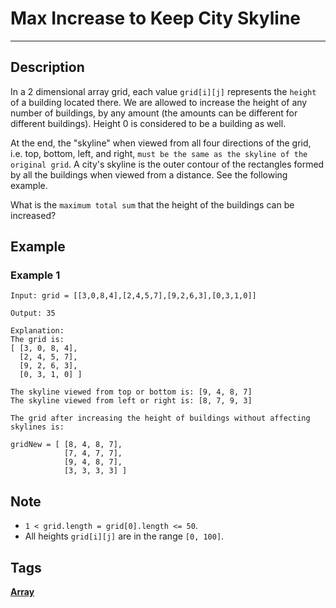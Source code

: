 # Max Increase to Keep City Skyline
-----
## Description
In a 2 dimensional array grid, each value `grid[i][j]` represents the `height` of a building located there. We are allowed to increase the height of any number of buildings, by any amount (the amounts can be different for different buildings). Height 0 is considered to be a building as well. 

At the end, the "skyline" when viewed from all four directions of the grid, i.e. top, bottom, left, and right, `must be the same as the skyline of the original grid`. A city's skyline is the outer contour of the rectangles formed by all the buildings when viewed from a distance. See the following example.

What is the `maximum total sum` that the height of the buildings can be increased?

## Example
### Example 1
```
Input: grid = [[3,0,8,4],[2,4,5,7],[9,2,6,3],[0,3,1,0]]

Output: 35

Explanation: 
The grid is:
[ [3, 0, 8, 4], 
  [2, 4, 5, 7],
  [9, 2, 6, 3],
  [0, 3, 1, 0] ]

The skyline viewed from top or bottom is: [9, 4, 8, 7]
The skyline viewed from left or right is: [8, 7, 9, 3]

The grid after increasing the height of buildings without affecting skylines is:

gridNew = [ [8, 4, 8, 7],
            [7, 4, 7, 7],
            [9, 4, 8, 7],
            [3, 3, 3, 3] ]
```

## Note
* `1 < grid.length = grid[0].length <= 50`.
* All heights `grid[i][j]` are in the range `[0, 100]`.

## Tags
**[Array](https://leetcode.com/tag/array)**
